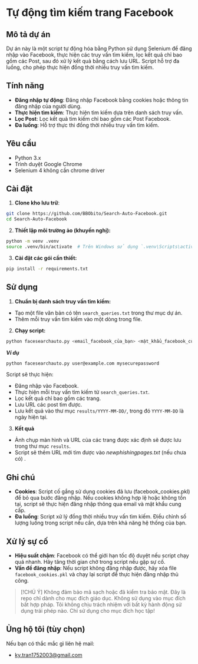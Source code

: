# Tự động tìm kiếm trang Facebook

## Mô tả dự án

Dự án này là một script tự động hóa bằng Python sử dụng Selenium để đăng nhập vào Facebook, thực hiện các truy vấn tìm kiếm, lọc kết quả chỉ bao gồm các Post, sau đó xử lý kết quả bằng cách lưu URL. Script hỗ trợ đa luồng, cho phép thực hiện đồng thời nhiều truy vấn tìm kiếm.

## Tính năng

- **Đăng nhập tự động**: Đăng nhập Facebook bằng cookies hoặc thông tin đăng nhập của người dùng.
- **Thực hiện tìm kiếm**: Thực hiện tìm kiếm dựa trên danh sách truy vấn.
- **Lọc Post**: Lọc kết quả tìm kiếm chỉ bao gồm các Post Facebook.
- **Đa luồng**: Hỗ trợ thực thi đồng thời nhiều truy vấn tìm kiếm.

## Yêu cầu

- Python 3.x
- Trình duyệt Google Chrome
- Selenium 4 không cần chrome driver

## Cài đặt

1. **Clone kho lưu trữ**:

```bash
git clone https://github.com/BBObito/Search-Auto-Facebook.git
cd Search-Auto-Facebook
```

2. **Thiết lập môi trường ảo (khuyến nghị):**

```bash
python -m venv .venv
source .venv/bin/activate  # Trên Windows sử dụng `.venv\Scripts\activate`
```

3. **Cài đặt các gói cần thiết:**

```bash
pip install -r requirements.txt
```

## Sử dụng

1. **Chuẩn bị danh sách truy vấn tìm kiếm:**
- Tạo một file văn bản có tên `search_queries.txt` trong thư mục dự án.
- Thêm mỗi truy vấn tìm kiếm vào một dòng trong file.

2. **Chạy script:**

```bash
python facesearchauto.py <email_facebook_của_bạn> <mật_khẩu_facebook_của_bạn>
```

***Ví dụ***

```bash
python facesearchauto.py user@example.com mysecurepassword
```

Script sẽ thực hiện:

- Đăng nhập vào Facebook.
- Thực hiện mỗi truy vấn tìm kiếm từ `search_queries.txt`.
- Lọc kết quả chỉ bao gồm các trang.
- Lưu URL các post tìm được.
- Lưu kết quả vào thư mục `results/YYYY-MM-DD/`, trong đó `YYYY-MM-DD` là ngày hiện tại.

3. **Kết quả**
- Ảnh chụp màn hình và URL của các trang được xác định sẽ được lưu trong thư mục `results`.
- Script sẽ thêm URL mới tìm được vào *newphishingpages.txt* (nếu chưa có) .

## Ghi chú

- **Cookies**: Script cố gắng sử dụng cookies đã lưu (facebook_cookies.pkl) để bỏ qua bước đăng nhập. Nếu cookies không hợp lệ hoặc không tồn tại, script sẽ thực hiện đăng nhập thông qua email và mật khẩu cung cấp.
- **Đa luồng**: Script xử lý đồng thời nhiều truy vấn tìm kiếm. Điều chỉnh số lượng luồng trong script nếu cần, dựa trên khả năng hệ thống của bạn.

## Xử lý sự cố

- **Hiệu suất chậm**: Facebook có thể giới hạn tốc độ duyệt nếu script chạy quá nhanh. Hãy tăng thời gian chờ trong script nếu gặp sự cố.
- **Vấn đề đăng nhập**: Nếu script không đăng nhập được, hãy xóa file `facebook_cookies.pkl` và chạy lại script để thực hiện đăng nhập thủ công.

> [!CHÚ Ý]
> Không đảm bảo mã sạch hoặc đã kiểm tra bảo mật. Đây là repo chỉ dành cho mục đích giáo dục. Không sử dụng vào mục đích bất hợp pháp. Tôi không chịu trách nhiệm với bất kỳ hành động sử dụng trái phép nào. Chỉ sử dụng cho mục đích học tập!

## Ủng hộ tôi (tùy chọn)

Nếu bạn có thắc mắc gì liên hệ mail:
- ky.tran1752003@gmail.com